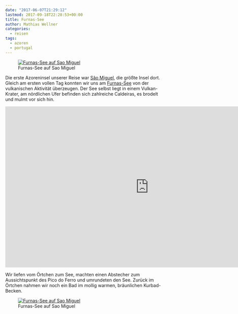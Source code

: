 ```yaml
---
date: "2017-06-07T21:29:12"
lastmod: 2017-09-18T22:28:53+00:00
title: Furnas-See
author: Mathias Wellner
categories:
  - reisen
tags:
  - azoren
  - portugal
---
```

<figure>
  <a href="https://www.flickr.com/photos/mwellner/35333551470" title="Furnas-See">
    <img 
      srcset="https://farm5.staticflickr.com/4019/35333551470_004f26a4c1_n.jpg 320w, https://farm5.staticflickr.com/4019/35333551470_004f26a4c1_c.jpg 800w, https://farm5.staticflickr.com/4019/35333551470_004f26a4c1_b.jpg 1024w"
      src="https://farm5.staticflickr.com/4019/35333551470_004f26a4c1_b.jpg" 
      alt="Furnas-See auf Sao Miguel">
  </a>
  <figcaption>Furnas-See auf Sao Miguel</figcaption>
</figure>

Die erste Azoreninsel unserer Reise war [São Miguel](https://de.wikipedia.org/wiki/S%C3%A3o_Miguel), die größte Insel dort. Gleich am ersten vollen Tag konnten wir uns am [Furnas-See](https://de.wikipedia.org/wiki/Furnas-See_(Azoren)) von der vulkanischen Aktivität überzeugen. Der See selbst liegt in einem Vulkan-Krater, am nördlichen Ufer befinden sich zahlreiche Caldeiras, es brodelt und mulmt vor sich hin. 

<!--more-->

<iframe src="https://player.vimeo.com/video/224237607?loop=1&title=0&byline=0&portrait=0" width="900" height="506" frameborder="0" webkitallowfullscreen mozallowfullscreen allowfullscreen></iframe>

Wir liefen vom Örtchen zum See, machten einen Abstecher zum Aussichtspunkt des Pico do Ferro und umrundeten den See. Zurück im Örtchen nahmen wir noch ein Bad im mollig warmen, bräunlichen Kurbad-Becken.

<figure>
  <a href="https://www.flickr.com/photos/mwellner/35551859962" title="Furnas-See">
    <img 
      srcset="https://farm5.staticflickr.com/4216/35551859962_f170987683_n.jpg 320w, https://farm5.staticflickr.com/4216/35551859962_f170987683_c.jpg 800w, https://farm5.staticflickr.com/4216/35551859962_f170987683_b.jpg 1024w"
      src="https://farm5.staticflickr.com/4216/35551859962_f170987683_b.jpg" 
      alt="Furnas-See auf Sao Miguel">
  </a>
  <figcaption>Furnas-See auf Sao Miguel</figcaption>
</figure>
